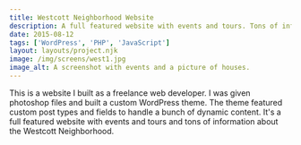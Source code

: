 ```yaml
---
title: Westcott Neighborhood Website
description: A full featured website with events and tours. Tons of information about the Westcott Neighborhood.
date: 2015-08-12
tags: ['WordPress', 'PHP', 'JavaScript']
layout: layouts/project.njk
image: /img/screens/west1.jpg
image_alt: A screenshot with events and a picture of houses.
---
```

This is a website I built as a freelance web developer. I was given photoshop files and built a custom WordPress theme. The theme featured custom post types and fields to handle a bunch of dynamic content. It's a full featured website with events and tours and tons of information about the Westcott Neighborhood.

